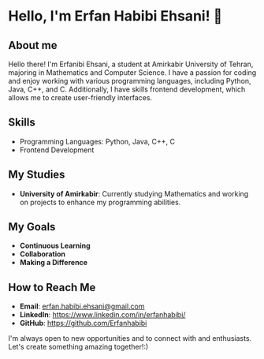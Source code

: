 # Hello, I'm Erfan Habibi Ehsani! 👋

## About me

Hello there! I'm Erfanibi Ehsani, a student at Amirkabir University of Tehran, majoring in Mathematics and Computer Science. I have a passion for coding and enjoy working with various programming languages, including Python, Java, C++, and C. Additionally, I have skills frontend development, which allows me to create user-friendly interfaces.

## Skills

- Programming Languages: Python, Java, C++, C
- Frontend Development
## My Studies

- **University of Amirkabir**: Currently studying Mathematics and working on projects to enhance my programming abilities.

## My Goals

- **Continuous Learning**
- **Collaboration**
- **Making a Difference**

## How to Reach Me

- **Email**: erfan.habibi.ehsani@gmail.com
- **LinkedIn**: https://www.linkedin.com/in/erfanhabibi/
- **GitHub**: https://github.com/Erfanhabibi

I'm always open to new opportunities and to connect with and enthusiasts. Let's create something amazing together!:)



<!--

- 🔭 I’m currently working on ...
- 🌱 I’m currently learning ...
- 👯 I’m looking to collaborate on ...
- 🤔 I’m looking for help with ...
- 💬 Ask me about ...
- 📫 How to reach me: ...
- 😄 Pronouns: ...
- ⚡ Fun fact: ...
-->
